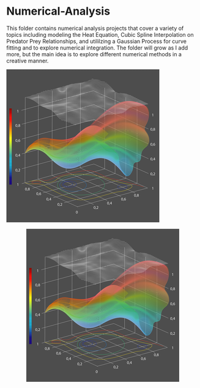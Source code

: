 # Numerical-Analysis
This folder contains numerical analysis projects that cover a variety of topics including modeling the Heat Equation, Cubic Spline Interpolation on Predator Prey Relationships, and utililzing a Gaussian Process for curve fitting and to explore numerical integration. The folder will grow as I add more, but the main idea is to explore different numerical methods in a creative manner.

![Numerical Analysis](/images/Numerical_Analysis.png?style=centerme)

<p align="center">
  <img src="/images/Numerical_Analysis.png">
</p>
